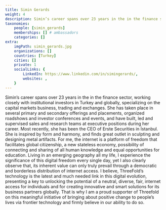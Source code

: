 ```yaml
---
title: Simin Gerards
weight: 4
description: Simin’s career spans over 23 years in the in the finance sector.
taxonomies:
    people: [simin_gerards]
    memberships: [] # ambassadors
    categories: []
extra:
    imgPath: simin_gerards.jpg
    organizations: []
    countries: [Turkey]
    cities: []
    private: 1
    socialLinks: {
        LinkedIn: https://www.linkedin.com/in/simingerards/,
        websites: ,
    }
---
```


Simin’s career spans over 23 years in the in the finance sector, working closely with institutional investors in Turkey and globally, specializing on the capital markets business, trading and exchanges. She has taken place in several primary and secondary offerings and placements, organized roadshows and investor conferences and events, and have built, led and supervised sales and research teams at executive positions during her career. Most recently, she has been the CEO of Erste Securities in İstanbul. She is inspired by form and harmony, and finds great outlet in sculpting and designing metal artifacts. For me, the internet is a platform of freedom that facilitates global citizenship, a new stateless economy, possibility of connecting and sharing of all human knowledge and equal opportunities for education. Living in an emerging geography all my life, I experience the significance of this digital freedom every single day, yet I also clearly observe that, its inherent value can only truly prevail through a democratic and borderless distribution of internet access. I believe, ThreeFold’s technology is the latest and much needed link in this digital evolution, presenting a key to unlocking the potential of a neutral, diverse, fair, internet access for individuals and for creating innovative and smart solutions for its business partners globally. That is why I am a proud supporter of Threefold on this meaningful initiative of bringing about positive change to people’s lives via frontier technology and firmly believe in our ability to do so.
